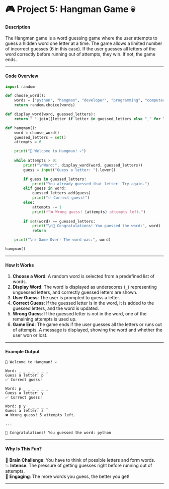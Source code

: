 # 🎮 **Project 5: Hangman Game** 💀

#### **Description**
The Hangman game is a word guessing game where the user attempts to guess a hidden word one letter at a time. The game allows a limited number of incorrect guesses (6 in this case). If the user guesses all letters of the word correctly before running out of attempts, they win. If not, the game ends.

---

#### **Code Overview**

```python
import random

def choose_word():
    words = ["python", "hangman", "developer", "programming", "computer"]
    return random.choice(words)

def display_word(word, guessed_letters):
    return " ".join([letter if letter in guessed_letters else "_" for letter in word])

def hangman():
    word = choose_word()
    guessed_letters = set()
    attempts = 6

    print("🎩 Welcome to Hangman! 💀")
    
    while attempts > 0:
        print("\nWord:", display_word(word, guessed_letters))
        guess = input("Guess a letter: ").lower()

        if guess in guessed_letters:
            print("You already guessed that letter! Try again.")
        elif guess in word:
            guessed_letters.add(guess)
            print("✅ Correct guess!")
        else:
            attempts -= 1
            print(f"❌ Wrong guess! {attempts} attempts left.")
        
        if set(word) == guessed_letters:
            print("\n🎉 Congratulations! You guessed the word:", word)
            return

    print("\n💀 Game Over! The word was:", word)

hangman()
```

---

#### **How It Works**

1. **Choose a Word**: A random word is selected from a predefined list of words.
2. **Display Word**: The word is displayed as underscores (`_`) representing unguessed letters, and correctly guessed letters are shown.
3. **User Guess**: The user is prompted to guess a letter.
4. **Correct Guess**: If the guessed letter is in the word, it is added to the guessed letters, and the word is updated.
5. **Wrong Guess**: If the guessed letter is not in the word, one of the remaining attempts is used up.
6. **Game End**: The game ends if the user guesses all the letters or runs out of attempts. A message is displayed, showing the word and whether the user won or lost.

---

#### **Example Output**

```
🎩 Welcome to Hangman! 💀

Word: _ _ _ _ _ _ _
Guess a letter: p
✅ Correct guess!

Word: p _ _ _ _ _ _
Guess a letter: y
✅ Correct guess!

Word: p y _ _ _ _ _
Guess a letter: z
❌ Wrong guess! 5 attempts left.

...

🎉 Congratulations! You guessed the word: python
```

---

#### **Why Is This Fun?**
🧠 **Brain Challenge**: You have to think of possible letters and form words.  
💥 **Intense**: The pressure of getting guesses right before running out of attempts.  
🎯 **Engaging**: The more words you guess, the better you get!

---
